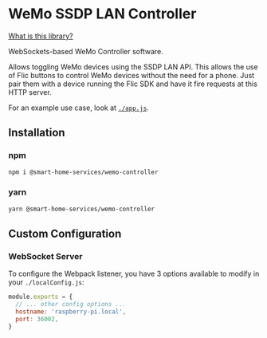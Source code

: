 # WeMo SSDP LAN Controller
[What is this library?](https://github.com/Sawtaytoes/Smart-Home-Services/blob/master/README.md)

WebSockets-based WeMo Controller software.

Allows toggling WeMo devices using the SSDP LAN API. This allows the use of Flic buttons to control WeMo devices without the need for a phone. Just pair them with a device running the Flic SDK and have it fire requests at this HTTP server.

For an example use case, look at [`./app.js`](app.js).

## Installation

### npm
```sh
npm i @smart-home-services/wemo-controller
```

### yarn
```sh
yarn @smart-home-services/wemo-controller
```

## Custom Configuration

### WebSocket Server
To configure the Webpack listener, you have 3 options available to modify in your `./localConfig.js`:

```js
module.exports = {
  // ... other config options ...
  hostname: 'raspberry-pi.local',
  port: 36002,
}
```
